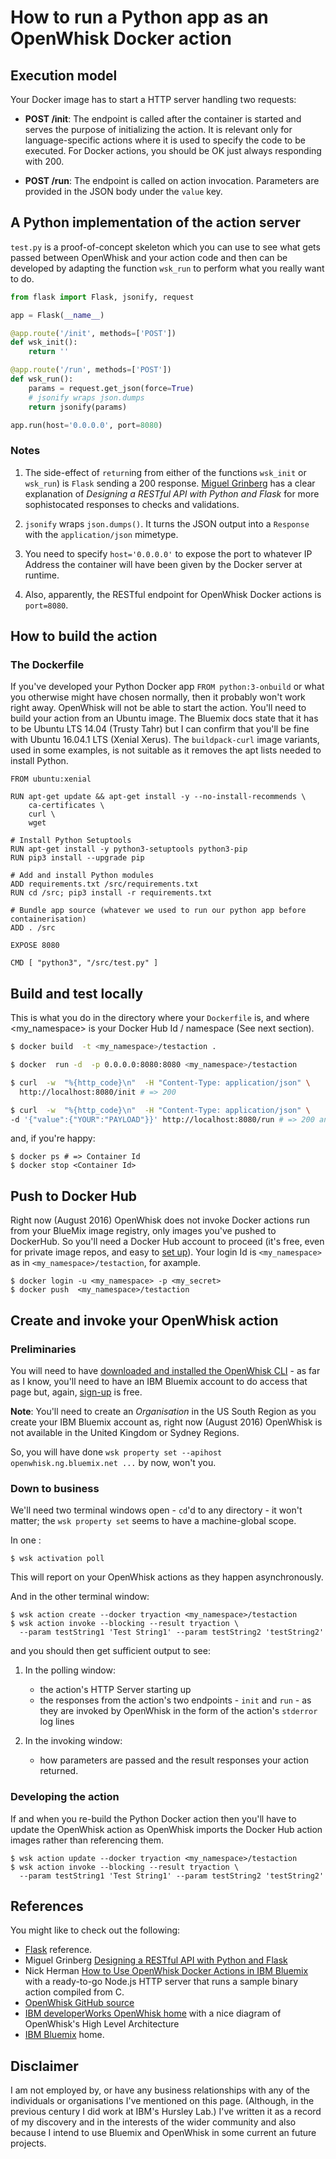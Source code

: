 # How to run a Python app as an OpenWhisk Docker action

## Execution model

Your Docker image has to start a HTTP server handling two requests:

-  **POST /init**: The endpoint is called after the container is started and serves the purpose of initializing the action. It is relevant only for language-specific actions where it is used to specify the code to be executed. For Docker actions, you should be OK just always responding with 200.  

-  **POST /run**: The endpoint is called on action invocation. Parameters are provided in the JSON body under the `value` key.

## A Python implementation of the  action server

`test.py` is a proof-of-concept skeleton which you can use to see what gets passed between OpenWhisk and your action code and then can be developed by adapting the function  `wsk_run`  to perform what you really want to do.

```python
from flask import Flask, jsonify, request

app = Flask(__name__)

@app.route('/init', methods=['POST'])
def wsk_init():
	return ''

@app.route('/run', methods=['POST'])
def wsk_run():
	params = request.get_json(force=True)
	# jsonify wraps json.dumps
	return jsonify(params)

app.run(host='0.0.0.0', port=8080)
```


### Notes 

1.  The side-effect of `return`ing from either of the functions `wsk_init` or `wsk_run`) is `Flask`  sending a 200 response. [Miguel Grinberg](http://blog.miguelgrinberg.com/post/designing-a-restful-api-with-python-and-flask) has a clear explanation of *Designing a RESTful API with Python and Flask* for more sophistocated responses to checks and validations.

2. `jsonify`  wraps `json.dumps()`. It turns the JSON output into a `Response`  with the `application/json` mimetype. 

3. You need to specify `host='0.0.0.0'` to expose the port to whatever IP Address the  container will have been given by the Docker server at runtime.

4. Also, apparently, the RESTful endpoint for OpenWhisk Docker actions is `port=8080`.


## How to build the action

### The Dockerfile

If you've developed your Python Docker app `FROM python:3-onbuild` or what you otherwise might have chosen normally, then it probably won't work right away. OpenWhisk will not be able to start the action. You'll need to build your action from an Ubuntu image. The Bluemix docs state that it has to be Ubuntu LTS 14.04 (Trusty Tahr)  but I can confirm that you'll be fine with Ubuntu 16.04.1 LTS (Xenial Xerus). The `buildpack-curl` image variants, used in some examples, is not suitable as it removes the apt lists needed to install Python.

```
FROM ubuntu:xenial

RUN apt-get update && apt-get install -y --no-install-recommends \
    ca-certificates \
    curl \
    wget 

# Install Python Setuptools
RUN apt-get install -y python3-setuptools python3-pip
RUN pip3 install --upgrade pip

# Add and install Python modules
ADD requirements.txt /src/requirements.txt
RUN cd /src; pip3 install -r requirements.txt

# Bundle app source (whatever we used to run our python app before containerisation)
ADD . /src

EXPOSE 8080

CMD [ "python3", "/src/test.py" ]
```

## Build and test locally

This is what you do in the directory where your `Dockerfile` is, and where <my_namespace> is your Docker Hub Id / namespace (See next section). 

```bash
$ docker build  -t <my_namespace>/testaction .

$ docker  run -d  -p 0.0.0.0:8080:8080 <my_namespace>/testaction

$ curl  -w  "%{http_code}\n"  -H "Content-Type: application/json" \
  http://localhost:8080/init # => 200

$ curl  -w  "%{http_code}\n"  -H "Content-Type: application/json" \
-d '{"value":{"YOUR":"PAYLOAD"}}' http://localhost:8080/run # => 200 and JSON echo'd

```

and, if you're happy:

```
$ docker ps # => Container Id
$ docker stop <Container Id>
```

## Push to Docker Hub

Right now  (August 2016) OpenWhisk does not invoke Docker actions run from your BlueMix image registry, only images you've pushed to DockerHub. So you'll need a Docker Hub account to proceed (it's free, even for private image repos, and easy to [set up](https://hub.docker.com)). Your login Id is `<my_namespace>` as in `<my_namespace>/testaction`, for axample.

```
$ docker login -u <my_namespace> -p <my_secret>
$ docker push  <my_namespace>/testaction
```

## Create and invoke your OpenWhisk action

### Preliminaries

You will need to have [downloaded and installed the OpenWhisk CLI](https://new-console.ng.bluemix.net/openwhisk/cli) - as far as I know, you'll need to have an IBM Bluemix account to do access that page but, again, [sign-up](https://new-console.ng.bluemix.net) is free. 

**Note**: You'll need to create an *Organisation* in the US South Region as you create your IBM Bluemix account as, right now  (August 2016) OpenWhisk is not available in the United Kingdom or Sydney Regions. 

So, you will have done `wsk property set --apihost openwhisk.ng.bluemix.net ...` by now, won't you.

### Down to business

We'll need two terminal windows open - `cd`'d to any directory - it won't matter; the `wsk property set` seems to have  a machine-global scope.  

In one :

```
$ wsk activation poll
```
This will report on your OpenWhisk actions as they happen asynchronously.


And in the other terminal window: 

```
$ wsk action create --docker tryaction <my_namespace>/testaction
$ wsk action invoke --blocking --result tryaction \
  --param testString1 'Test String1' --param testString2 'testString2'
```

and you should then get sufficient output to see:

1. In the polling window:  
    -  the action's HTTP Server starting up
    -  the responses from the action's two endpoints - `init` and `run` - as they are invoked by OpenWhisk in the form of the action's `stderror` log lines

2. In the invoking window:  
    -  how parameters are passed and the result responses your action returned.

### Developing the action

If and when you re-build the Python Docker action then you'll have to update the OpenWhisk action as OpenWhisk imports the Docker Hub  action images rather than referencing them.

```
$ wsk action update --docker tryaction <my_namespace>/testaction
$ wsk action invoke --blocking --result tryaction \
  --param testString1 'Test String1' --param testString2 'testString2'
```

## References

You might  like to check out the following:

-  [Flask](http://flask.pocoo.org/docs/0.11/api/#module-flask.json) reference.
-  Miguel Grinberg [Designing a RESTful API with Python and Flask](http://blog.miguelgrinberg.com/post/designing-a-restful-api-with-python-and-flask)
-  Nick Herman [How to Use OpenWhisk Docker Actions in IBM Bluemix](http://blog.altoros.com/how-to-use-openwhisk-docker-actions-in-ibm-bluemix.html) with a ready-to-go Node.js HTTP server  that runs a sample binary action compiled from C. 
-  [OpenWhisk GitHub source](https://github.com/openwhisk/openwhisk)
-  [IBM developerWorks OpenWhisk home](https://developer.ibm.com/openwhisk/) with a nice diagram of OpenWhisk's High Level Architecture
-  [IBM Bluemix](https://new-console.ng.bluemix.net) home.

## Disclaimer

I am not employed by, or have any business relationships with any of the individuals or organisations I've mentioned on this page. (Although, in the previous century I did work at IBM's Hursley Lab.) I've written it as a record of my discovery and in the interests of the wider community and also because  I intend to use Bluemix and OpenWhisk in some 
current an future projects.
